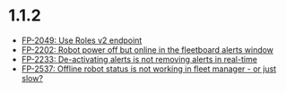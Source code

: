 # 1.1.2

- [FP-2049: Use Roles v2 endpoint](https://movai.atlassian.net/browse/FP-2049)
- [FP-2202: Robot power off but online in the fleetboard alerts window](https://movai.atlassian.net/browse/FP-2202)
- [FP-2233: De-activating alerts is not removing alerts in real-time](https://movai.atlassian.net/browse/FP-2233)
- [FP-2537: Offline robot status is not working in fleet manager - or just slow?](https://movai.atlassian.net/browse/FP-2537)
